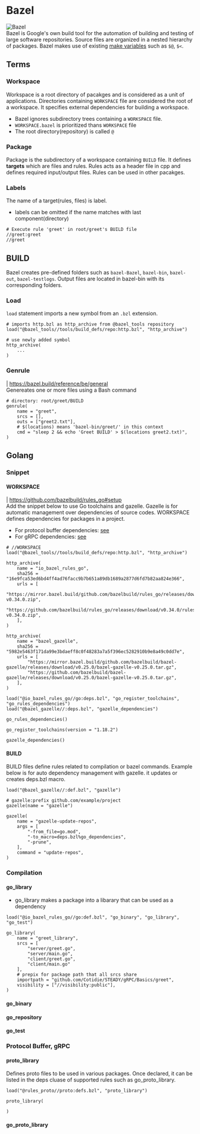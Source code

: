 # Bazel
![Bazel](https://ik.imagekit.io/pibjyepn7p9/Bazel_Build_Process_2x_BYDtPQkdR.png?updatedAt=1633191206254)  
Bazel is Google's own build tool for the automation of building and testing of large software repositories. Source files are organized in a nested hierarchy of packages. Bazel makes use of existing [make variables](https://bazel.build/reference/be/make-variables#predefined_genrule_variables) such as ```$@```, ```$<```.

## Terms
### Workspace
Workspace is a root directory of pacakges and is considered as a unit of applications. Directories containing ```WORKSPACE``` file are considered the root of a workspace. It specifies external dependencies for building a workspace.
- Bazel ignores subdirectory trees containing a ```WORKSPACE``` file.
- ```WORKSPACE.bazel``` is prioritized thans ```WORKSPACE``` file 
- The root directory(repository) is called ```@```

### Package
Package is the subdirectory of a workspace containing ```BUILD``` file. It defines **targets** which are files and rules. Rules acts as a header file in cpp and defines required input/output files. Rules can be used in other pacakges.

### Labels
The name of a target(rules, files) is label. 
- labels can be omitted if the name matches with last component(directory)
```bazel
# Execute rule 'greet' in root/greet's BUILD file
//greet:greet
//greet
```

## BUILD
Bazel creates pre-defined folders such as ```bazel-Bazel```, ```bazel-bin```, ```bazel-out```, ```bazel-testlogs```. Output files are located in bazel-bin with its corresponding folders. 
### Load
```load``` statement imports a new symbol from an ```.bzl``` extension.
```make
# imports http.bzl as http_archive from @bazel_tools repository
load("@bazel_tools//tools/build_defs/repo:http.bzl", "http_archive")

# use newly added symbol
http_archive(
	...
)
```

### Genrule
| https://bazel.build/reference/be/general  
 Genereates one or more files using a Bash command
```make
# directory: root/greet/BUILD
genrule(
    name = "greet",
    srcs = [],
    outs = ["greet2.txt"],
	# $(locations) means 'bazel-bin/greet/' in this context
    cmd = "sleep 2 && echo 'Greet BUILD' > $(locations greet2.txt)",
)
```

## Golang
### Snippet
#### WORKSPACE
| https://github.com/bazelbuild/rules_go#setup  
Add the snippet below to use Go toolchains and gazelle. Gazelle is for automatic management over dependencies of source codes. WORKSPACE defines dependencies for packages in a project.
- For protocol buffer dependencies: [see](https://github.com/bazelbuild/rules_proto)
- For gRPC dependencies: [see](https://github.com/bazelbuild/rules_go/blob/master/go/dependencies.rst#grpc-dependencies)
```make
# //WORKSPACE
load("@bazel_tools//tools/build_defs/repo:http.bzl", "http_archive")

http_archive(
    name = "io_bazel_rules_go",
    sha256 = "16e9fca53ed6bd4ff4ad76facc9b7b651a89db1689a2877d6fd7b82aa824e366",
    urls = [
        "https://mirror.bazel.build/github.com/bazelbuild/rules_go/releases/download/v0.34.0/rules_go-v0.34.0.zip",
        "https://github.com/bazelbuild/rules_go/releases/download/v0.34.0/rules_go-v0.34.0.zip",
    ],
)

http_archive(
    name = "bazel_gazelle",
    sha256 = "5982e5463f171da99e3bdaeff8c0f48283a7a5f396ec5282910b9e8a49c0dd7e",
    urls = [
        "https://mirror.bazel.build/github.com/bazelbuild/bazel-gazelle/releases/download/v0.25.0/bazel-gazelle-v0.25.0.tar.gz",
        "https://github.com/bazelbuild/bazel-gazelle/releases/download/v0.25.0/bazel-gazelle-v0.25.0.tar.gz",
    ],
)

load("@io_bazel_rules_go//go:deps.bzl", "go_register_toolchains", "go_rules_dependencies")
load("@bazel_gazelle//:deps.bzl", "gazelle_dependencies")

go_rules_dependencies()

go_register_toolchains(version = "1.18.2")

gazelle_dependencies()
```

#### BUILD
BUILD files define rules related to compilation or bazel commands. Example below is for auto dependency management with gazelle. it updates or creates deps.bzl macro.
```make
load("@bazel_gazelle//:def.bzl", "gazelle")

# gazelle:prefix github.com/example/project
gazelle(name = "gazelle")

gazelle(
    name = "gazelle-update-repos",
    args = [
        "-from_file=go.mod",
        "-to_macro=deps.bzl%go_dependencies",
        "-prune",
    ],
    command = "update-repos",
)
```

### Compilation
#### go_library
- go_library makes a package into a libarary that can be used as a dependency 
```make
load("@io_bazel_rules_go//go:def.bzl", "go_binary", "go_library", "go_test")

go_library(
    name = "greet_library",
    srcs = [
        "server/greet.go",
        "server/main.go",
        "client/greet.go",
        "client/main.go"
    ],
	# prepix for package path that all srcs share
    importpath = "github.com/Cotidie/STEADY/gRPC/Basics/greet",
    visibility = ["//visibility:public"],
)
```

#### go_binary

#### go_repository

#### go_test

### Protocol Buffer, gRPC
#### proto_library
Defines proto files to be used in various packages. Once declared, it can be listed in the deps cluase of supported rules such as go_proto_library.
```make
load("@rules_proto//proto:defs.bzl", "proto_library")

proto_library(
    
)
```
#### go_proto_library

